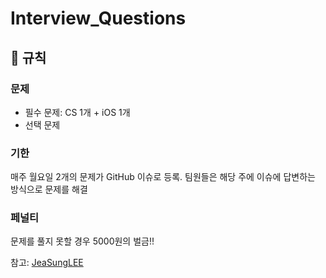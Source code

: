 # Interview_Questions

## 📝 규칙

###	문제
- 필수 문제: CS 1개 + iOS 1개
- 선택 문제

### 기한
매주 월요일 2개의 문제가 GitHub 이슈로 등록.
팀원들은 해당 주에 이슈에 답변하는 방식으로 문제를 해결

### 페널티
문제를 풀지 못할 경우 5000원의 벌금!!

참고: [JeaSungLEE](https://github.com/JeaSungLEE/iOSInterviewquestions)
